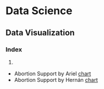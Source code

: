 # Data Science
## Data Visualization

### Index

1)
* Abortion Support by Ariel [chart](https://hernanzini.github.io/infovis/mom2021w36.html)
* Abortion Support by Hernán [chart](https://hernanzini.github.io/infovis/mom2021w36_zini.html) 

